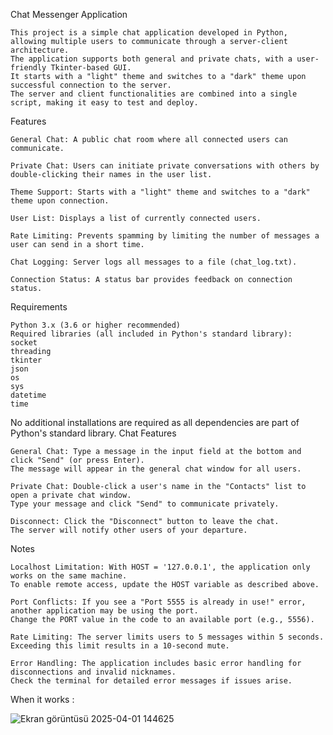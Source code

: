 Chat Messenger Application

    This project is a simple chat application developed in Python, 
	allowing multiple users to communicate through a server-client architecture.
	The application supports both general and private chats, with a user-friendly Tkinter-based GUI. 
	It starts with a "light" theme and switches to a "dark" theme upon successful connection to the server. 
	The server and client functionalities are combined into a single script, making it easy to test and deploy.

Features

    General Chat: A public chat room where all connected users can communicate.

    Private Chat: Users can initiate private conversations with others by double-clicking their names in the user list.

    Theme Support: Starts with a "light" theme and switches to a "dark" theme upon connection.

    User List: Displays a list of currently connected users.

    Rate Limiting: Prevents spamming by limiting the number of messages a user can send in a short time.

    Chat Logging: Server logs all messages to a file (chat_log.txt).

    Connection Status: A status bar provides feedback on connection status.
    

Requirements

    Python 3.x (3.6 or higher recommended)
    Required libraries (all included in Python's standard library):
    socket
    threading
    tkinter
    json
    os
    sys
    datetime
    time

No additional installations are required as all dependencies are part of Python's standard library.
Chat Features

    General Chat: Type a message in the input field at the bottom and click "Send" (or press Enter). 
	The message will appear in the general chat window for all users.

    Private Chat: Double-click a user's name in the "Contacts" list to open a private chat window. 
	Type your message and click "Send" to communicate privately.

    Disconnect: Click the "Disconnect" button to leave the chat. 
	The server will notify other users of your departure.

Notes

    Localhost Limitation: With HOST = '127.0.0.1', the application only works on the same machine. 
	To enable remote access, update the HOST variable as described above.

    Port Conflicts: If you see a "Port 5555 is already in use!" error, another application may be using the port. 
	Change the PORT value in the code to an available port (e.g., 5556).

    Rate Limiting: The server limits users to 5 messages within 5 seconds. 
	Exceeding this limit results in a 10-second mute.
    
    Error Handling: The application includes basic error handling for disconnections and invalid nicknames. 
	Check the terminal for detailed error messages if issues arise.    

 When it works :
 
 ![Ekran görüntüsü 2025-04-01 144625](https://github.com/user-attachments/assets/214816b0-b049-4624-a657-05e2f78fb474)

